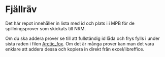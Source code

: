# Fjällräv 
Det här repot innehåller in lista med id och plats i i MPB för de spillningsprover som skickats till NRM.

Om du ska addera prover se till att fullständig id låda och frys fylls i under sista raden i filen [Arctic_fox](https://github.com/CGI-NRM/Fjallrav_prover/blob/master/text_fox). Om det är många prover kan man det vara enklare att addera dessa och kopiera in direkt från excel/libreffice.


